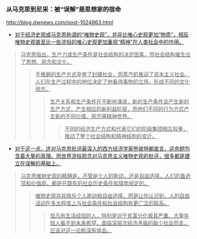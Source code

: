 ### 从马克思到尼采：被“误解”是思想家的宿命
http://blog.dwnews.com/post-1024863.html
- <u>对于经济史观或马克思称谓的“唯物史观”，并非比唯心史观更加“物质”，相反唯物史观甚至比一些流俗的唯心史观更加重视“精神”在人类社会中的作用。
><u>马克思指出，生产力或生产条件是社会结构的决定因素，而社会结构催生出了思想、观念和文化。
>>手推磨的生产方式孕育了封建社会，而蒸汽机推动了资本主义社会。人们在生产过程中的地位决定了他看待事物的立场，形成不同的文化观念。
>>>生产关系和生产条件在不断地演进，新的生产条件会产生新的生产方式，产生相应的新利益阶层，而他们不同的行为方式产生新的不同价值、观念等精神世界。
>>>>不同的经济生产方式和代表它们的阶级集团相互较量，推动了整个社会结构和精神结构的变迁。
- 对于这一点，连对马克思批评最深入的西方经济学家熊彼特都直言，这命题包含着大量的真理。而世界流俗观念对马克思主义唯物史观的批评，很多都是建立在误解的基础上。
>马克思唯物史观的精髓是，不管是个人的能动，还是自由选择，人们的备选项和价值观，都是在既有的社会历史条件和情势规定的。
>>唯物史观并非排斥个人能动和自由选择，而是让你认识到，人的自由活动在多大程度上与社会条件和社会结构有更广泛的联系。
>>>但凡有生活经验的人，特别是对于贫富分化极其严重、大量年轻人看不到未来希望、面临深层次经济矛盾的每个社会而言，应该对这一论断深有体会。